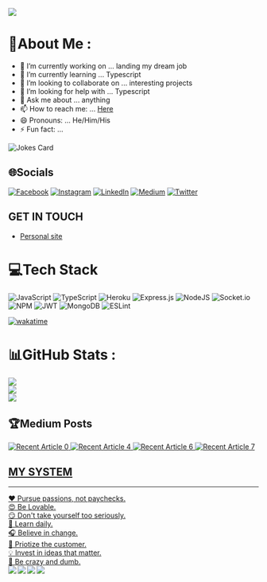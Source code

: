 

<!--
**breellz/breellz** is a ✨ _special_ ✨ repository because its `README.md` (this file) appears on your GitHub profile.

Here are some ideas to get you started:


-->

[![](https://visitcount.itsvg.in/api?id=breellz&icon=0&color=0)](https://visitcount.itsvg.in)

# 💫About Me :
- 🔭 I’m currently working on ... landing my dream job
- 🌱 I’m currently learning ... Typescript
- 👯 I’m looking to collaborate on ... interesting projects
- 🤔 I’m looking for help with ... Typescript
- 💬 Ask me about ... anything
- 📫 How to reach me: ... [Here](https://bassitowolabi.tech)
- 😄 Pronouns: ... He/Him/His
- ⚡ Fun fact: ... 

![Jokes Card](https://readme-jokes.vercel.app/api)

## 🌐Socials
[![Facebook](https://img.shields.io/badge/Facebook-%231877F2.svg?logo=Facebook&logoColor=white)](https://facebook.com/breellz) [![Instagram](https://img.shields.io/badge/Instagram-%23E4405F.svg?logo=Instagram&logoColor=white)](https://instagram.com/breellzfit) [![LinkedIn](https://img.shields.io/badge/LinkedIn-%230077B5.svg?logo=linkedin&logoColor=white)](https://linkedin.com/in/bassit-owolabi-55751b15a) [![Medium](https://img.shields.io/badge/Medium-12100E?logo=medium&logoColor=white)](https://medium.com/@barseetbrown) [![Twitter](https://img.shields.io/badge/Twitter-%231DA1F2.svg?logo=Twitter&logoColor=white)](https://twitter.com/breellz) 

## GET IN TOUCH
* [Personal site](https://bassitowolabi.tech)<br/>

# 💻Tech Stack
![JavaScript](https://img.shields.io/badge/javascript-%23323330.svg?style=plastic&logo=javascript&logoColor=%23F7DF1E) ![TypeScript](https://img.shields.io/badge/typescript-%23007ACC.svg?style=plastic&logo=typescript&logoColor=white) ![Heroku](https://img.shields.io/badge/heroku-%23430098.svg?style=plastic&logo=heroku&logoColor=white) ![Express.js](https://img.shields.io/badge/express.js-%23404d59.svg?style=plastic&logo=express&logoColor=%2361DAFB) ![NodeJS](https://img.shields.io/badge/node.js-6DA55F?style=plastic&logo=node.js&logoColor=white) ![Socket.io](https://img.shields.io/badge/Socket.io-black?style=plastic&logo=socket.io&badgeColor=010101) ![NPM](https://img.shields.io/badge/NPM-%23000000.svg?style=plastic&logo=npm&logoColor=white) ![JWT](https://img.shields.io/badge/JWT-black?style=plastic&logo=JSON%20web%20tokens) ![MongoDB](https://img.shields.io/badge/MongoDB-%234ea94b.svg?style=plastic&logo=mongodb&logoColor=white) ![ESLint](https://img.shields.io/badge/ESLint-4B3263?style=plastic&logo=eslint&logoColor=white)

[![wakatime](https://wakatime.com/badge/user/e2677b9b-27af-4e0c-ac3f-163f7a73e829.svg)](https://wakatime.com/@e2677b9b-27af-4e0c-ac3f-163f7a73e829)

# 📊GitHub Stats :
![](https://github-readme-stats.vercel.app/api?username=breellz&theme=radical&hide_border=false&include_all_commits=true&count_private=true)<br/>
![](https://github-readme-streak-stats.herokuapp.com/?user=breellz&theme=radical&hide_border=false)<br/>
![](https://github-readme-stats.vercel.app/api/top-langs/?username=breellz&theme=radical&hide_border=false&include_all_commits=true&count_private=true&layout=compact)

## 🏆Medium Posts
<a target="_blank" href="https://github-readme-medium-recent-article.vercel.app/medium/@barseetbrown/0"><img src="https://github-readme-medium-recent-article.vercel.app/medium/@barseetbrown/0" alt="Recent Article 0"> 
<a target="_blank" href="https://github-readme-medium-recent-article.vercel.app/medium/@barseetbrown/4"><img src="https://github-readme-medium-recent-article.vercel.app/medium/@barseetbrown/4" alt="Recent Article 4"> 
<a target="_blank" href="https://github-readme-medium-recent-article.vercel.app/medium/@barseetbrown/6"><img src="https://github-readme-medium-recent-article.vercel.app/medium/@barseetbrown/6" alt="Recent Article 6"> 
<a target="_blank" href="https://github-readme-medium-recent-article.vercel.app/medium/@barseetbrown/7"><img src="https://github-readme-medium-recent-article.vercel.app/medium/@barseetbrown/7" alt="Recent Article 7"> 

## MY SYSTEM
<hr>
❤️ Pursue passions, not paychecks.<br/>
😍 Be Lovable.<br/>
😏 Don't take yourself too seriously.<br/>
🏫 Learn daily.<br/>
🎧 Believe in change.<br/>
🌱 Priotize the customer.<br/>
💡 Invest in ideas that matter.<br/>
🌚 Be crazy and dumb.<br/>


<a href="https://github.com/breellz/breellz-box">
  <img align="left" src="https://github-readme-stats.vercel.app/api/pin/?username=breellz&repo=breellz-box&show_owner=true" />
</a>


<a href="https://github.com/breellz/basic-banking-service-API">
  <img align="left" src="https://github-readme-stats.vercel.app/api/pin/?username=breellz&repo=basic-banking-service-API&show_owner=true" />
</a>


<a href="https://github.com/breellz/e-commerce-api">
  <img align="left" src="https://github-readme-stats.vercel.app/api/pin/?username=breellz&repo=e-commerce-api&show_owner=true" />
</a>


<a href="https://github.com/breellz/task-manager-api">
  <img align="left" src="https://github-readme-stats.vercel.app/api/pin/?username=breellz&repo=task-manager-api&show_owner=true" />
</a>
